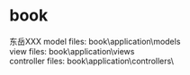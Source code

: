book
====

东岳XXX
model 		files:	book\application\models\
view 		files:	book\application\views\
controller 	files:	book\application\controllers\
